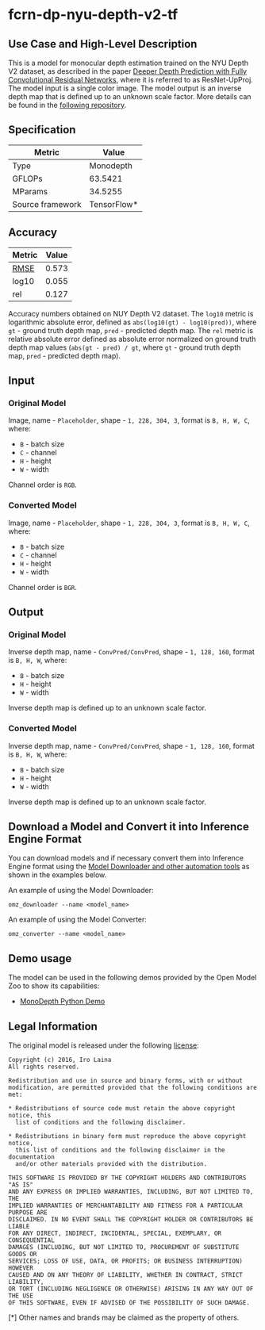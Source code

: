 # fcrn-dp-nyu-depth-v2-tf

## Use Case and High-Level Description

This is a model for monocular depth estimation trained on the NYU Depth V2 dataset,
as described in the paper [Deeper Depth Prediction with Fully Convolutional Residual Networks](https://arxiv.org/abs/1606.00373), where it is referred to as ResNet-UpProj.
The model input is a single color image.
The model output is an inverse depth map that is defined up to an unknown scale factor. More details can be found in the [following repository](https://github.com/iro-cp/FCRN-DepthPrediction).

## Specification

| Metric            | Value         |
|-------------------|---------------|
| Type              | Monodepth     |
| GFLOPs            | 63.5421       |
| MParams           | 34.5255       |
| Source framework  | TensorFlow\*  |

## Accuracy

| Metric                                                           | Value |
| ---------------------------------------------------------------- | ----- |
| [RMSE](https://en.wikipedia.org/wiki/Root-mean-square_deviation) | 0.573 |
| log10                                                            | 0.055 |
| rel                                                              | 0.127 |

Accuracy numbers obtained on NUY Depth V2 dataset.
The `log10` metric is logarithmic absolute error, defined as `abs(log10(gt) - log10(pred))`,
where `gt` - ground truth depth map, `pred` - predicted depth map.
The `rel` metric is relative absolute error defined as absolute error normalized on ground truth depth map values
(`abs(gt - pred) / gt`, where `gt` - ground truth depth map, `pred` - predicted depth map).

## Input

### Original Model

Image, name - `Placeholder`, shape - `1, 228, 304, 3`, format is `B, H, W, C`, where:

- `B` - batch size
- `C` - channel
- `H` - height
- `W` - width

Channel order is `RGB`.

### Converted Model

Image, name - `Placeholder`, shape - `1, 228, 304, 3`, format is `B, H, W, C`, where:

- `B` - batch size
- `C` - channel
- `H` - height
- `W` - width

Channel order is `BGR`.

## Output

### Original Model

Inverse depth map, name - `ConvPred/ConvPred`, shape - `1, 128, 160`, format is `B, H, W`, where:

- `B` - batch size
- `H` - height
- `W` - width

Inverse depth map is defined up to an unknown scale factor.

### Converted Model

Inverse depth map, name - `ConvPred/ConvPred`, shape - `1, 128, 160`, format is `B, H, W`, where:

- `B` - batch size
- `H` - height
- `W` - width

Inverse depth map is defined up to an unknown scale factor.

## Download a Model and Convert it into Inference Engine Format

You can download models and if necessary convert them into Inference Engine format using the [Model Downloader and other automation tools](../../../tools/model_tools/README.md) as shown in the examples below.

An example of using the Model Downloader:
```
omz_downloader --name <model_name>
```

An example of using the Model Converter:
```
omz_converter --name <model_name>
```

## Demo usage

The model can be used in the following demos provided by the Open Model Zoo to show its capabilities:

* [MonoDepth Python Demo](../../../demos/monodepth_demo/python/README.md)

## Legal Information

The original model is released under the following [license](https://raw.githubusercontent.com/iro-cp/FCRN-DepthPrediction/master/LICENSE):

```
Copyright (c) 2016, Iro Laina
All rights reserved.

Redistribution and use in source and binary forms, with or without
modification, are permitted provided that the following conditions are met:

* Redistributions of source code must retain the above copyright notice, this
  list of conditions and the following disclaimer.

* Redistributions in binary form must reproduce the above copyright notice,
  this list of conditions and the following disclaimer in the documentation
  and/or other materials provided with the distribution.

THIS SOFTWARE IS PROVIDED BY THE COPYRIGHT HOLDERS AND CONTRIBUTORS "AS IS"
AND ANY EXPRESS OR IMPLIED WARRANTIES, INCLUDING, BUT NOT LIMITED TO, THE
IMPLIED WARRANTIES OF MERCHANTABILITY AND FITNESS FOR A PARTICULAR PURPOSE ARE
DISCLAIMED. IN NO EVENT SHALL THE COPYRIGHT HOLDER OR CONTRIBUTORS BE LIABLE
FOR ANY DIRECT, INDIRECT, INCIDENTAL, SPECIAL, EXEMPLARY, OR CONSEQUENTIAL
DAMAGES (INCLUDING, BUT NOT LIMITED TO, PROCUREMENT OF SUBSTITUTE GOODS OR
SERVICES; LOSS OF USE, DATA, OR PROFITS; OR BUSINESS INTERRUPTION) HOWEVER
CAUSED AND ON ANY THEORY OF LIABILITY, WHETHER IN CONTRACT, STRICT LIABILITY,
OR TORT (INCLUDING NEGLIGENCE OR OTHERWISE) ARISING IN ANY WAY OUT OF THE USE
OF THIS SOFTWARE, EVEN IF ADVISED OF THE POSSIBILITY OF SUCH DAMAGE.
```

[*] Other names and brands may be claimed as the property of others.
